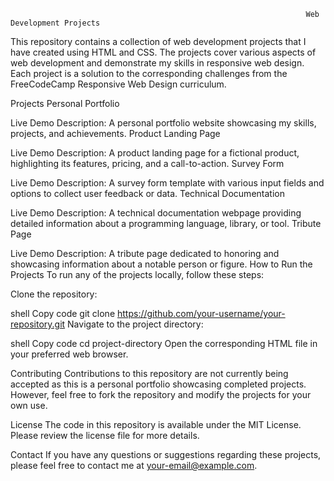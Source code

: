                                                                       Web Development Projects
This repository contains a collection of web development projects that I have created using HTML and CSS. The projects cover various aspects of web development and demonstrate my skills in responsive web design. Each project is a solution to the corresponding challenges from the FreeCodeCamp Responsive Web Design curriculum.

Projects
Personal Portfolio

Live Demo
Description: A personal portfolio website showcasing my skills, projects, and achievements.
Product Landing Page

Live Demo
Description: A product landing page for a fictional product, highlighting its features, pricing, and a call-to-action.
Survey Form

Live Demo
Description: A survey form template with various input fields and options to collect user feedback or data.
Technical Documentation

Live Demo
Description: A technical documentation webpage providing detailed information about a programming language, library, or tool.
Tribute Page

Live Demo
Description: A tribute page dedicated to honoring and showcasing information about a notable person or figure.
How to Run the Projects
To run any of the projects locally, follow these steps:

Clone the repository:

shell
Copy code
git clone https://github.com/your-username/your-repository.git
Navigate to the project directory:

shell
Copy code
cd project-directory
Open the corresponding HTML file in your preferred web browser.

Contributing
Contributions to this repository are not currently being accepted as this is a personal portfolio showcasing completed projects. However, feel free to fork the repository and modify the projects for your own use.

License
The code in this repository is available under the MIT License. Please review the license file for more details.

Contact
If you have any questions or suggestions regarding these projects, please feel free to contact me at your-email@example.com.
